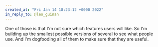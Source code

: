 ```yaml
---
created_at: "Fri Jan 14 18:23:12 +0000 2022"
in_reply_to: @leo_guinan
---
```


One of those is that I'm not sure which features users will like. So I'm building up the smallest possible versions of several to see what people use. And I'm dogfooding all of them to make sure that they are useful.